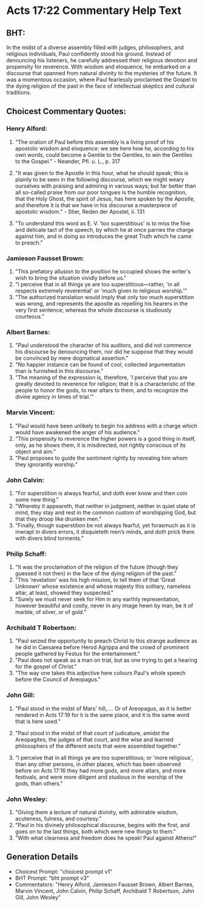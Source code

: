 # Acts 17:22 Commentary Help Text

## BHT:
In the midst of a diverse assembly filled with judges, philosophers, and religious individuals, Paul confidently stood his ground. Instead of denouncing his listeners, he carefully addressed their religious devotion and propensity for reverence. With wisdom and eloquence, he embarked on a discourse that spanned from natural divinity to the mysteries of the future. It was a momentous occasion, where Paul fearlessly proclaimed the Gospel to the dying religion of the past in the face of intellectual skeptics and cultural traditions.

## Choicest Commentary Quotes:
### Henry Alford:
1. "The oration of Paul before this assembly is a living proof of his apostolic wisdom and eloquence: we see here how he, according to his own words, could become a Gentile to the Gentiles, to win the Gentiles to the Gospel." - Neander, Pfl. u. L., p. 317

2. "It was given to the Apostle in this hour, what he should speak; this is plainly to be seen in the following discourse, which we might weary ourselves with praising and admiring in various ways; but far better than all so-called praise from our poor tongues is the humble recognition, that the Holy Ghost, the spirit of Jesus, has here spoken by the Apostle, and therefore it is that we have in his discourse a masterpiece of apostolic wisdom." - Stier, Reden der Apostel, ii. 131

3. "To understand this word as E. V. 'too superstitious' is to miss the fine and delicate tact of the speech, by which he at once parries the charge against him, and in doing so introduces the great Truth which he came to preach."

### Jamieson Fausset Brown:
1. "This prefatory allusion to the position he occupied shows the writer's wish to bring the situation vividly before us."
2. "I perceive that in all things ye are too superstitious—rather, 'in all respects extremely reverential' or 'much given to religious worship.'"
3. "The authorized translation would imply that only too much superstition was wrong, and represents the apostle as repelling his hearers in the very first sentence; whereas the whole discourse is studiously courteous."

### Albert Barnes:
1. "Paul understood the character of his auditors, and did not commence his discourse by denouncing them, nor did he suppose that they would be convinced by mere dogmatical assertion."
2. "No happier instance can be found of cool, collected argumentation than is furnished in this discourse."
3. "The meaning of the expression is, therefore, 'I perceive that you are greatly devoted to reverence for religion; that it is a characteristic of the people to honor the gods, to rear altars to them, and to recognize the divine agency in times of trial.'"

### Marvin Vincent:
1. "Paul would have been unlikely to begin his address with a charge which would have awakened the anger of his audience."
2. "This propensity to reverence the higher powers is a good thing in itself, only, as he shows them, it is misdirected, not rightly conscious of its object and aim."
3. "Paul proposes to guide the sentiment rightly by revealing him whom they ignorantly worship."

### John Calvin:
1. "For superstition is always fearful, and doth ever know and then coin some new thing."
2. "Whereby it appeareth, that neither in judgment, neither in quiet state of mind, they stay and rest in the common custom of worshipping God, but that they droop like drunken men."
3. "Finally, though superstition be not always fearful, yet forasmuch as it is inwrapt in divers errors, it disquieteth men’s minds, and doth prick them with divers blind torments."

### Philip Schaff:
1. "It was the proclamation of the religion of the future (though they guessed it not then) in the face of the dying religion of the past."
2. "This ‘revelation’ was his high mission, to tell them of that ‘Great Unknown’ whose existence and whose majesty this solitary, nameless altar, at least, showed they suspected."
3. "Surely we must never seek for Him in any earthly representation, however beautiful and costly, never in any image hewn by man, be it of marble, of silver, or of gold."

### Archibald T Robertson:
1. "Paul seized the opportunity to preach Christ to this strange audience as he did in Caesarea before Herod Agrippa and the crowd of prominent people gathered by Festus for the entertainment."
2. "Paul does not speak as a man on trial, but as one trying to get a hearing for the gospel of Christ."
3. "The way one takes this adjective here colours Paul's whole speech before the Council of Areopagus."

### John Gill:
1. "Paul stood in the midst of Mars' hill,.... Or of Areopagus, as it is better rendered in Acts 17:19 for it is the same place, and it is the same word that is here used." 

2. "Paul stood in the midst of that court of judicature, amidst the Areopagites, the judges of that court, and the wise and learned philosophers of the different sects that were assembled together." 

3. "I perceive that in all things ye are too superstitious; or 'more religious', than any other persons, in other places, which has been observed before on Acts 17:16 they had more gods, and more altars, and more festivals, and were more diligent and studious in the worship of the gods, than others."

### John Wesley:
1. "Giving them a lecture of natural divinity, with admirable wisdom, acuteness, fulness, and courtesy."
2. "Paul in his divinely philosophical discourse, begins with the first, and goes on to the last things, both which were new things to them."
3. "With what clearness and freedom does he speak! Paul against Athens!"


## Generation Details
- Choicest Prompt: "choicest prompt v1"
- BHT Prompt: "bht prompt v3"
- Commentators: "Henry Alford, Jamieson Fausset Brown, Albert Barnes, Marvin Vincent, John Calvin, Philip Schaff, Archibald T Robertson, John Gill, John Wesley"
